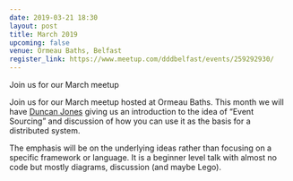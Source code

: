 ```yaml
---
date: 2019-03-21 18:30
layout: post
title: March 2019
upcoming: false
venue: Ormeau Baths, Belfast
register_link: https://www.meetup.com/dddbelfast/events/259292930/
---
```


Join us for our March meetup 

Join us for our March meetup hosted at Ormeau Baths.  This month we will have [Duncan Jones](https://twitter.com/merrion) giving us an introduction to the idea of “Event Sourcing” and discussion of how you can use it 
as the basis for a distributed system.

The emphasis will be on the underlying ideas rather than focusing on a specific framework or language.
It is a beginner level talk with almost no code but mostly diagrams, discussion (and maybe Lego).